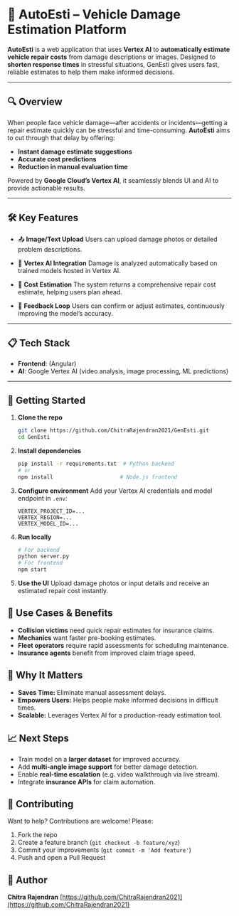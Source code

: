
# 🚗 AutoEsti – Vehicle Damage Estimation Platform

**AutoEsti** is a web application that uses **Vertex AI** to **automatically estimate vehicle repair costs** from damage descriptions or images. Designed to **shorten response times** in stressful situations, GenEsti gives users fast, reliable estimates to help them make informed decisions.

---

## 🔍 Overview

When people face vehicle damage—after accidents or incidents—getting a repair estimate quickly can be stressful and time-consuming. **AutoEsti** aims to cut through that delay by offering:

* **Instant damage estimate suggestions**
* **Accurate cost predictions**
* **Reduction in manual evaluation time**

Powered by **Google Cloud’s Vertex AI**, it seamlessly blends UI and AI to provide actionable results.

---

## 🛠 Key Features

* 📤 **Image/Text Upload**
  Users can upload damage photos or detailed problem descriptions.

* 🤖 **Vertex AI Integration**
  Damage is analyzed automatically based on trained models hosted in Vertex AI.

* 🧮 **Cost Estimation**
  The system returns a comprehensive repair cost estimate, helping users plan ahead.

* 🔄 **Feedback Loop**
  Users can confirm or adjust estimates, continuously improving the model’s accuracy.

---

## 📋 Tech Stack

* **Frontend**: (Angular)
* **AI**: Google Vertex AI (video analysis, image processing, ML predictions)

---

## 🚀 Getting Started

1. **Clone the repo**

   ```bash
   git clone https://github.com/ChitraRajendran2021/GenEsti.git
   cd GenEsti
   ```

2. **Install dependencies**

   ```bash
   pip install -r requirements.txt  # Python backend
   # or
   npm install                     # Node.js frontend
   ```

3. **Configure environment**
   Add your Vertex AI credentials and model endpoint in `.env`:

   ```
   VERTEX_PROJECT_ID=...
   VERTEX_REGION=...
   VERTEX_MODEL_ID=...
   ```

4. **Run locally**

   ```bash
   # For backend
   python server.py
   # For frontend
   npm start
   ```

5. **Use the UI**
   Upload damage photos or input details and receive an estimated repair cost instantly.

## 🎯 Use Cases & Benefits

* **Collision victims** need quick repair estimates for insurance claims.
* **Mechanics** want faster pre-booking estimates.
* **Fleet operators** require rapid assessments for scheduling maintenance.
* **Insurance agents** benefit from improved claim triage speed.

## 🌱 Why It Matters

* **Saves Time:** Eliminate manual assessment delays.
* **Empowers Users:** Helps people make informed decisions in difficult times.
* **Scalable:** Leverages Vertex AI for a production-ready estimation tool.


## 📈 Next Steps

* Train model on a **larger dataset** for improved accuracy.
* Add **multi-angle image support** for better damage detection.
* Enable **real-time escalation** (e.g. video walkthrough via live stream).
* Integrate **insurance APIs** for claim automation.


## 🤝 Contributing

Want to help? Contributions are welcome!
Please:

1. Fork the repo
2. Create a feature branch (`git checkout -b feature/xyz`)
3. Commit your improvements (`git commit -m 'Add feature'`)
4. Push and open a Pull Request


## 👤 Author

**Chitra Rajendran** 
[https://github.com/ChitraRajendran2021](https://github.com/ChitraRajendran2021)

